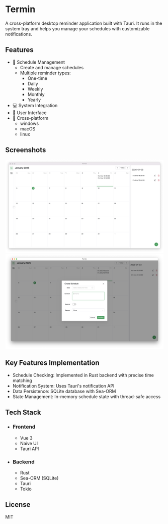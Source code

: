 # Termin

A cross-platform desktop reminder application built with Tauri. It runs in the system tray and helps you manage your schedules with customizable notifications.

## Features

- 🔔 Schedule Management
  - Create and manage schedules
  - Multiple reminder types:
    - One-time
    - Daily
    - Weekly
    - Monthly
    - Yearly
- 💻 System Integration
- 🎯 User Interface
- 🌈 Cross-platform
  - windows
  - macOS
  - linux

## Screenshots

![Main Window](./screenshots/main.png)
![Create Schedule](./screenshots/create.png)

## Key Features Implementation

- Schedule Checking: Implemented in Rust backend with precise time matching
- Notification System: Uses Tauri's notification API
- Data Persistence: SQLite database with Sea-ORM
- State Management: In-memory schedule state with thread-safe access

## Tech Stack

- ### Frontend

  - Vue 3
  - Naive UI
  - Tauri API

- ### Backend
  - Rust
  - Sea-ORM (SQLite)
  - Tauri
  - Tokio

## License

MIT
